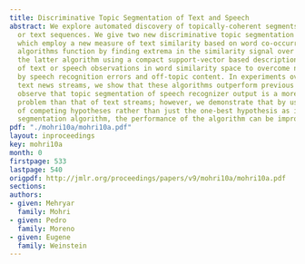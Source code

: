 ```yaml
---
title: Discriminative Topic Segmentation of Text and Speech
abstract: We explore automated discovery of topically-coherent segments in speech
  or text sequences. We give two new discriminative topic segmentation algorithms
  which employ a new measure of text similarity based on word co-occurrence. Both
  algorithms function by finding extrema in the similarity signal over the text, with
  the latter algorithm using a compact support-vector based description of a window
  of text or speech observations in word similarity space to overcome noise introduced
  by speech recognition errors and off-topic content. In experiments over speech and
  text news streams, we show that these algorithms outperform previous methods. We
  observe that topic segmentation of speech recognizer output is a more difficult
  problem than that of text streams; however, we demonstrate that by using a lattice
  of competing hypotheses rather than just the one-best hypothesis as input to the
  segmentation algorithm, the performance of the algorithm can be improved.
pdf: "./mohri10a/mohri10a.pdf"
layout: inproceedings
key: mohri10a
month: 0
firstpage: 533
lastpage: 540
origpdf: http://jmlr.org/proceedings/papers/v9/mohri10a/mohri10a.pdf
sections: 
authors:
- given: Mehryar
  family: Mohri
- given: Pedro
  family: Moreno
- given: Eugene
  family: Weinstein
---
```

